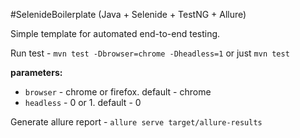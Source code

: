 #SelenideBoilerplate (Java + Selenide + TestNG + Allure)

Simple template for automated end-to-end testing.


Run test - `mvn test -Dbrowser=chrome -Dheadless=1` or just `mvn test`

**parameters:**

- `browser` - chrome or firefox. default - chrome 
- `headless` - 0 or 1. default - 0

Generate allure report  - `allure serve target/allure-results`
